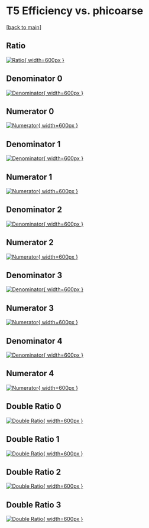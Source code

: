 # T5 Efficiency vs. phicoarse

[[back to main](./)]



## Ratio

[![Ratio](../mtv/var/T5_base_211_-1_eff_phicoarse.png){ width=600px }](../mtv/var/T5_base_211_-1_eff_phicoarse.pdf)

## Denominator 0

[![Denominator](../mtv/den/T5_base_211_-1_eff_phicoarse_den0.png){ width=600px }](../mtv/den/T5_base_211_-1_eff_phicoarse_den0.pdf)

## Numerator 0

[![Numerator](../mtv/num/T5_base_211_-1_eff_phicoarse_num0.png){ width=600px }](../mtv/num/T5_base_211_-1_eff_phicoarse_num0.pdf)

## Denominator 1

[![Denominator](../mtv/den/T5_base_211_-1_eff_phicoarse_den1.png){ width=600px }](../mtv/den/T5_base_211_-1_eff_phicoarse_den1.pdf)

## Numerator 1

[![Numerator](../mtv/num/T5_base_211_-1_eff_phicoarse_num1.png){ width=600px }](../mtv/num/T5_base_211_-1_eff_phicoarse_num1.pdf)

## Denominator 2

[![Denominator](../mtv/den/T5_base_211_-1_eff_phicoarse_den2.png){ width=600px }](../mtv/den/T5_base_211_-1_eff_phicoarse_den2.pdf)

## Numerator 2

[![Numerator](../mtv/num/T5_base_211_-1_eff_phicoarse_num2.png){ width=600px }](../mtv/num/T5_base_211_-1_eff_phicoarse_num2.pdf)

## Denominator 3

[![Denominator](../mtv/den/T5_base_211_-1_eff_phicoarse_den3.png){ width=600px }](../mtv/den/T5_base_211_-1_eff_phicoarse_den3.pdf)

## Numerator 3

[![Numerator](../mtv/num/T5_base_211_-1_eff_phicoarse_num3.png){ width=600px }](../mtv/num/T5_base_211_-1_eff_phicoarse_num3.pdf)

## Denominator 4

[![Denominator](../mtv/den/T5_base_211_-1_eff_phicoarse_den4.png){ width=600px }](../mtv/den/T5_base_211_-1_eff_phicoarse_den4.pdf)

## Numerator 4

[![Numerator](../mtv/num/T5_base_211_-1_eff_phicoarse_num4.png){ width=600px }](../mtv/num/T5_base_211_-1_eff_phicoarse_num4.pdf)

## Double Ratio 0

[![Double Ratio](../mtv/ratio/T5_base_211_-1_eff_phicoarse_ratio0.png){ width=600px }](../mtv/ratio/T5_base_211_-1_eff_phicoarse_ratio0.pdf)

## Double Ratio 1

[![Double Ratio](../mtv/ratio/T5_base_211_-1_eff_phicoarse_ratio1.png){ width=600px }](../mtv/ratio/T5_base_211_-1_eff_phicoarse_ratio1.pdf)

## Double Ratio 2

[![Double Ratio](../mtv/ratio/T5_base_211_-1_eff_phicoarse_ratio2.png){ width=600px }](../mtv/ratio/T5_base_211_-1_eff_phicoarse_ratio2.pdf)

## Double Ratio 3

[![Double Ratio](../mtv/ratio/T5_base_211_-1_eff_phicoarse_ratio3.png){ width=600px }](../mtv/ratio/T5_base_211_-1_eff_phicoarse_ratio3.pdf)

